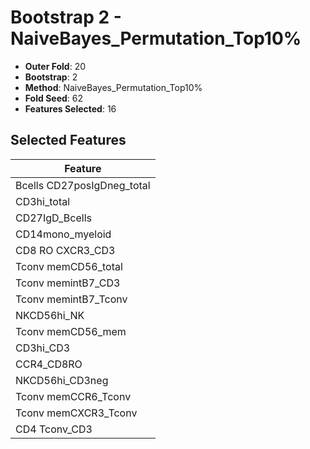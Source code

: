 # Bootstrap 2 - NaiveBayes_Permutation_Top10%

- **Outer Fold**: 20
- **Bootstrap**: 2
- **Method**: NaiveBayes_Permutation_Top10%
- **Fold Seed**: 62
- **Features Selected**: 16

## Selected Features

| Feature |
|---------|
| Bcells CD27posIgDneg_total |
| CD3hi_total |
| CD27IgD_Bcells |
| CD14mono_myeloid |
| CD8 RO CXCR3_CD3 |
| Tconv memCD56_total |
| Tconv memintB7_CD3 |
| Tconv memintB7_Tconv |
| NKCD56hi_NK |
| Tconv memCD56_mem |
| CD3hi_CD3 |
| CCR4_CD8RO |
| NKCD56hi_CD3neg |
| Tconv memCCR6_Tconv |
| Tconv memCXCR3_Tconv |
| CD4 Tconv_CD3 |
